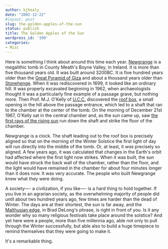 ```yaml
---
author: kjhealy
date: "2002-12-22"
#layout: post
slug: the-golden-apples-of-the-sun
status: publish
title: The Golden Apples of the Sun
wordpress_id: '199'
categories:
- Misc
---
```


Here is something I think about around this time each year. [Newgrange](http://www.knowth.com/newgrange.htm "Newgrange Megalithic Passage Tomb - Ireland") is a megalithic tomb in County Meath's Boyne Valley, in Ireland. It is more than five thousand years old. It was built around 3200BC. It is five hundred years older than the [Great Pyramid of Giza](http://ce.eng.usf.edu/pharos/wonders/pyramid.html) and about a thousand years older than [Stonehenge](http://www.christiaan.com/stonehenge/info/students/period_iii/). When it was rediscovered in 1699, it looked like an ordinary hill. It was properly excavated beginning in 1962, when archaeologists thought it was a particularly fine example of a passage grave, but nothing more. Then Prof. M.J. O'Kelly of [U.C.C.](http://www.ucc.ie) discovered the [roof box](http://www.knowth.com/images-ng/ng-roofbox-700.jpg), a small opening in the hill above the passage entrance, which led to a shaft that ran to the chamber at the center of the tomb. On the morning of December 21st 1967, O'Kelly sat in the central chamber and, as the sun came up, saw [the first rays of the rising sun](http://fiachra.soc.arizona.edu/blog/archives/newgrange.html) run down the shaft and strike the floor of the chamber.

Newgrange is a clock. The shaft leading out to the roof box is precisely aligned so that on the morning of the Winter Solstice the first light of day will run directly into the middle of the tomb. Or, at least, it *was* precisely so aligned. A few years ago, it was calculated that changes in the Earth's orbit had affected where the first light now strikes. When it was built, the sun would have struck the back wall of the chamber, rather than the floor, and the light would have remained in the chamber for about four minutes longer than it does now. It was very accurate. The people who built Newgrange knew what they were doing.

A society—- a civilization, if you like—- is a hard thing to hold together. If you live in an agrarian society, as the overwhelming majority of people did until about two hundred years ago, few times are harder than the dead of Winter. The days are at their shortest, the sun is far away, and the [Malthusian edge](http://www.j-bradford-delong.net/movable_type/archives/001260.html), in Brad DeLong's phrase, is right in front of you. Is it any wonder why so many religious festivals take place around the solstice? And yet here were a people, more than five millennia ago, able not only to pull through the Winter successfully, but able also to build a huge timepiece to remind themselves that they were going to make it.

It's a remarkable thing.

